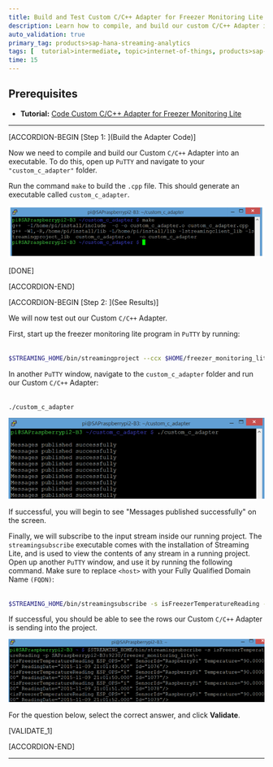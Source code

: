 ```yaml
---
title: Build and Test Custom C/C++ Adapter for Freezer Monitoring Lite
description: Learn how to compile, and build our custom C/C++ Adapter into an executable using the given Makefile. Then, test your Custom Adapter by using streamingsubscribe executable that comes with the installation of Streaming Lite.
auto_validation: true
primary_tag: products>sap-hana-streaming-analytics
tags: [  tutorial>intermediate, topic>internet-of-things, products>sap-hana-streaming-analytics, products>sap-hana\,-express-edition ]
time: 15
---
```


## Prerequisites  
 - **Tutorial:** [Code Custom C/C++ Adapter for Freezer Monitoring Lite](https://developers.sap.com/tutorials/hsa-lite-custom-c-adapter-part2.html)

---

[ACCORDION-BEGIN [Step 1: ](Build the Adapter Code)]

Now we need to compile and build our Custom `C/C++` Adapter into an executable. To do this, open up `PuTTY` and navigate to your `"custom_c_adapter"` folder.

Run the command `make` to build the `.cpp` file. This should generate an executable called `custom_c_adapter`.

![Build Custom C Adapter](buildCustomCAdapter.png)

[DONE]

[ACCORDION-END]

[ACCORDION-BEGIN [Step 2: ](See Results)]

We will now test out our Custom `C/C++` Adapter.

First, start up the freezer monitoring lite program in `PuTTY` by running:

```Bash

$STREAMING_HOME/bin/streamingproject --ccx $HOME/freezer_monitoring_lite.ccx --command-port 9230
```

In another `PuTTY` window, navigate to the `custom_c_adapter` folder and run our Custom `C/C++` Adapter:

```Bash

./custom_c_adapter
```

![Run Custom C Adapter](runCustomCAdapter.png)

If successful, you will begin to see "Messages published successfully" on the screen.

Finally, we will subscribe to the input stream inside our running project. The `streamingsubscribe` executable comes with the installation of Streaming Lite, and is used to view the contents of any stream in a running project. Open up another `PuTTY` window, and use it by running the following command. Make sure to replace `<host>` with your Fully Qualified Domain Name `(FQDN)`:

```Bash

$STREAMING_HOME/bin/streamingsubscribe -s isFreezerTemperatureReading -p <host>:9230/freezer_monitoring_lite
```

If successful, you should be able to see the rows our Custom `C/C++` Adapter is sending into the project.

![See Rows Custom C Adapter](seeRowsCustomCAdapter.png)

For the question below, select the correct answer, and click **Validate**.

[VALIDATE_1]

[ACCORDION-END]

---
